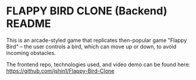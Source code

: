 # FLAPPY BIRD CLONE (Backend) README

This is an arcade-styled game that replicates then-popular game "Flappy Bird" – the user controls a bird, which can move up or down, to avoid incoming obstacles.

The frontend repo, technologies used, and video demo can be found here: https://github.com/jshin1/Flappy-Bird-Clone
